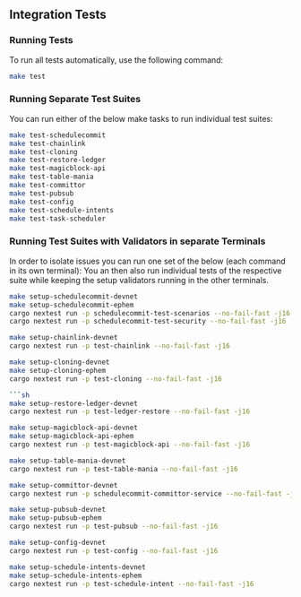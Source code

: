 ## Integration Tests

### Running Tests

To run all tests automatically, use the following command:

```bash
make test
```

### Running Separate Test Suites

You can run either of the below make tasks to run individual test suites:

```sh
make test-schedulecommit
make test-chainlink
make test-cloning
make test-restore-ledger
make test-magicblock-api
make test-table-mania
make test-committor
make test-pubsub
make test-config
make test-schedule-intents
make test-task-scheduler
```

### Running Test Suites with Validators in separate Terminals

In order to isolate issues you can run one set of the below (each command in its own terminal):
You an then also run individual tests of the respective suite while keeping the setup
validators running in the other terminals.

```sh
make setup-schedulecommit-devnet
make setup-schedulecommit-ephem
cargo nextest run -p schedulecommit-test-scenarios --no-fail-fast -j16
cargo nextest run -p schedulecommit-test-security --no-fail-fast -j16
```

```sh
make setup-chainlink-devnet
cargo nextest run -p test-chainlink --no-fail-fast -j16
```

```sh
make setup-cloning-devnet
make setup-cloning-ephem
cargo nextest run -p test-cloning --no-fail-fast -j16

```sh
make setup-restore-ledger-devnet
cargo nextest run -p test-ledger-restore --no-fail-fast -j16
```

```sh
make setup-magicblock-api-devnet
make setup-magicblock-api-ephem
cargo nextest run -p test-magicblock-api --no-fail-fast -j16
```

```sh
make setup-table-mania-devnet
cargo nextest run -p test-table-mania --no-fail-fast -j16
```

```sh
make setup-committor-devnet
cargo nextest run -p schedulecommit-committor-service --no-fail-fast -j16
```

```sh
make setup-pubsub-devnet
make setup-pubsub-ephem
cargo nextest run -p test-pubsub --no-fail-fast -j16
```

```sh
make setup-config-devnet
cargo nextest run -p test-config --no-fail-fast -j16
```

```sh
make setup-schedule-intents-devnet
make setup-schedule-intents-ephem
cargo nextest run -p test-schedule-intent --no-fail-fast -j16
```
